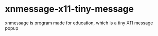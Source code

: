 # xnmessage-x11-tiny-message
xnmessage is program made for education, which is a tiny X11 message popup 
